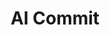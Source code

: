 ---
layout: aitool
title: AI Commit 
siteurl: https://github.com/abi/autocommit
image: assets/images/aitools/aicommit.png
description: "A simple CLI tool that generates 5 commit message suggestions for the changes in your current Git repo.
After you pick and edit the commit message you want, it commits the changes."
tags: [Programming, AI Tools]
category: coding
pricing: Free 
featured: false 
paidcustomer: false
---